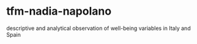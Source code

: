 # tfm-nadia-napolano
descriptive and analytical observation of well-being variables in Italy and Spain
